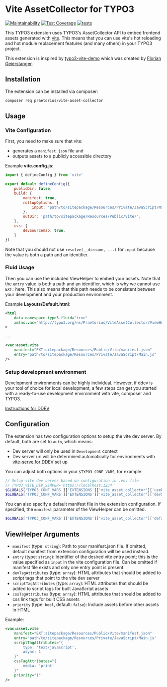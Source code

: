 # Vite AssetCollector for TYPO3

[![Maintainability](https://api.codeclimate.com/v1/badges/161b455fe0abc70be677/maintainability)](https://codeclimate.com/github/s2b/vite-asset-collector/maintainability)
[![Test Coverage](https://api.codeclimate.com/v1/badges/161b455fe0abc70be677/test_coverage)](https://codeclimate.com/github/s2b/vite-asset-collector/test_coverage)
[![tests](https://github.com/s2b/vite-asset-collector/actions/workflows/tests.yaml/badge.svg)](https://github.com/s2b/vite-asset-collector/actions/workflows/tests.yaml)

This TYPO3 extension uses TYPO3's AssetCollector API to embed frontend assets
generated with [vite](https://vitejs.dev/). This means that you can use
vite's hot reloading and hot module replacement features (and many others)
in your TYPO3 project.

This extension is inspired by
[typo3-vite-demo](https://github.com/fgeierst/typo3-vite-demo) which was created
by [Florian Geierstanger](https://github.com/fgeierst/).

## Installation

The extension can be installed via composer:

```sh
composer req praetorius/vite-asset-collector
```

## Usage

### Vite Configuration

First, you need to make sure that vite:

* generates a `manifest.json` file and
* outputs assets to a publicly accessible directory

Example **vite.config.js**:

```js
import { defineConfig } from 'vite'

export default defineConfig({
    publicDir: false,
    build: {
        manifest: true,
        rollupOptions: {
            input: 'path/to/sitepackage/Resources/Private/JavaScript/Main.js'
        },
        outDir: 'path/to/sitepackage/Resources/Public/Vite/',
    },
    css: {
        devSourcemap: true,
    }
})
```

Note that you should not use `resolve(__dirname, ...)` for `input` because the
value is both a path and an identifier.

### Fluid Usage

Then you can use the included ViewHelper to embed your assets. Note that the
`entry` value is both a path and an identifier, which is why we cannot
use `EXT:` here. This also means that this path needs to be consistent between
your development and your production environment.

Example **Layouts/Default.html**:

```xml
<html
    data-namespace-typo3-fluid="true"
    xmlns:vac="http://typo3.org/ns/Praetorius/ViteAssetCollector/ViewHelpers"
>

...

<vac:asset.vite
    manifest="EXT:sitepackage/Resources/Public/Vite/manifest.json"
    entry="path/to/sitepackage/Resources/Private/JavaScript/Main.js"
/>
```

### Setup development environment

Development environments can be highly individual. However, if ddev is your
tool of choice for local development, a few steps can get you started with
a ready-to-use development environment with vite, composer and TYPO3.

[Instructions for DDEV](./Documentation/DdevSetup.md)

## Configuration

The extension has two configuration options to setup the vite dev server.
By default, both are set to `auto`, which means:

* Dev server will only be used in `Development` context
* Dev server uri will be determined automatically for environments with
[vite-serve for DDEV](https://github.com/torenware/ddev-viteserve) set up

You can adjust both options in your `$TYPO3_CONF_VARS`, for example:

```php
// Setup vite dev server based on configuration in .env file
// TYPO3_VITE_DEV_SERVER='https://localhost:1234'
$GLOBALS['TYPO3_CONF_VARS']['EXTENSIONS']['vite_asset_collector']['useDevServer'] = (bool) getenv('TYPO3_VITE_DEV_SERVER');
$GLOBALS['TYPO3_CONF_VARS']['EXTENSIONS']['vite_asset_collector']['devServerUri'] = (string) getenv('TYPO3_VITE_DEV_SERVER');
```

You can also specify a default manifest file in the extension configuration.
If specified, the `manifest` parameter of the ViewHelper can be omitted.

```php
$GLOBALS['TYPO3_CONF_VARS']['EXTENSIONS']['vite_asset_collector']['defaultManifest'] = 'EXT:sitepackage/Resources/Public/Vite/manifest.json';
```

## ViewHelper Arguments

* `manifest` (type: `string`): Path to your manifest.json file. If omitted,
default manifest from extension configuration will be used instead.
* `entry` (type: `string`): Identifier of the desired vite entry point;
this is the value specified as `input` in the vite configuration file. Can be
omitted if manifest file exists and only one entry point is present.
* `devTagAttributes` (type: `array`): HTML attributes that should be added to
script tags that point to the vite dev server
* `scriptTagAttributes` (type: `array`): HTML attributes that should be added
to script tags for built JavaScript assets
* `cssTagAttributes` (type: `array`): HTML attributes that should be added to
css link tags for built CSS assets
* `priority` (type: `bool`, default: `false`): Include assets before other assets
in HTML

Example:

```xml
<vac:asset.vite
    manifest="EXT:sitepackage/Resources/Public/Vite/manifest.json"
    entry="path/to/sitepackage/Resources/Private/JavaScript/Main.js"
    scriptTagAttributes="{
        type: 'text/javascript',
        async: 1
    }"
    cssTagAttributes="{
        media: 'print'
    }"
    priority="1"
/>
```
